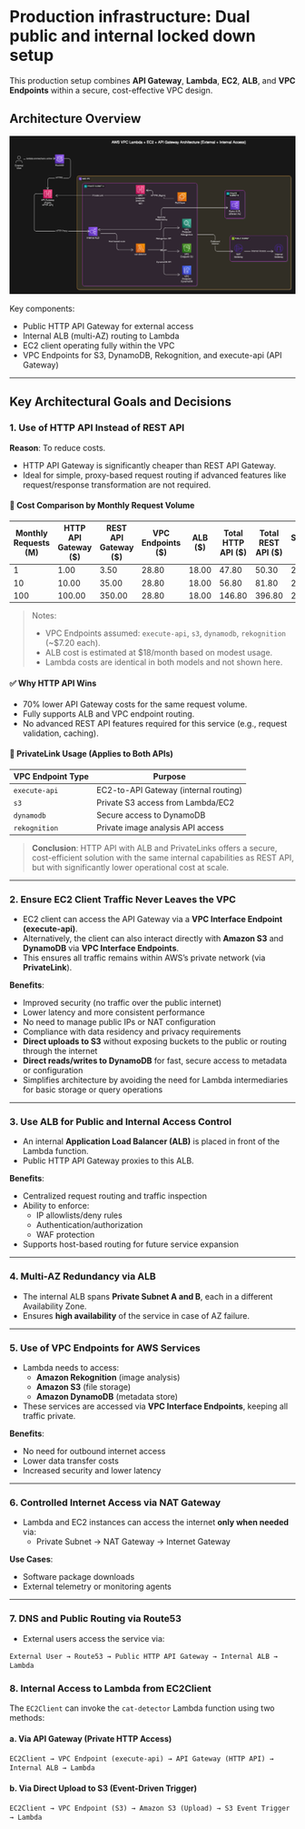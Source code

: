 # Production infrastructure: Dual public and internal locked down setup

This production setup combines **API Gateway**, **Lambda**, **EC2**, **ALB**, and **VPC Endpoints** within a secure, cost-effective VPC design.

## Architecture Overview

![image](./design_prodinfra_dual_public_and_internal_locked_down_setup.png)

Key components:
- Public HTTP API Gateway for external access
- Internal ALB (multi-AZ) routing to Lambda
- EC2 client operating fully within the VPC
- VPC Endpoints for S3, DynamoDB, Rekognition, and execute-api (API Gateway)

---

## Key Architectural Goals and Decisions

### 1. Use of HTTP API Instead of REST API

**Reason**: To reduce costs.

- HTTP API Gateway is significantly cheaper than REST API Gateway.
- Ideal for simple, proxy-based request routing if advanced features like request/response transformation are not required.

#### 💸 Cost Comparison by Monthly Request Volume

| Monthly Requests (M) | HTTP API Gateway ($) | REST API Gateway ($) | VPC Endpoints ($) | ALB ($) | Total HTTP API ($) | Total REST API ($) | Savings ($) |
|----------------------|----------------------|-----------------------|--------------------|---------|---------------------|----------------------|--------------|
| 1                    | 1.00                 | 3.50                  | 28.80              | 18.00   | 47.80               | 50.30                | 2.50         |
| 10                   | 10.00                | 35.00                 | 28.80              | 18.00   | 56.80               | 81.80                | 25.00        |
| 100                  | 100.00               | 350.00                | 28.80              | 18.00   | 146.80              | 396.80               | 250.00       |

> Notes:
> - VPC Endpoints assumed: `execute-api`, `s3`, `dynamodb`, `rekognition` (~$7.20 each).
> - ALB cost is estimated at $18/month based on modest usage.
> - Lambda costs are identical in both models and not shown here.

#### ✅ Why HTTP API Wins

- 70% lower API Gateway costs for the same request volume.
- Fully supports ALB and VPC endpoint routing.
- No advanced REST API features required for this service (e.g., request validation, caching).

#### 🔁 PrivateLink Usage (Applies to Both APIs)

| VPC Endpoint Type      | Purpose                                |
|------------------------|----------------------------------------|
| `execute-api`          | EC2-to-API Gateway (internal routing)  |
| `s3`                   | Private S3 access from Lambda/EC2      |
| `dynamodb`             | Secure access to DynamoDB              |
| `rekognition`          | Private image analysis API access      |

> **Conclusion**: HTTP API with ALB and PrivateLinks offers a secure, cost-efficient solution with the same internal capabilities as REST API, but with significantly lower operational cost at scale.

---

### 2. Ensure EC2 Client Traffic Never Leaves the VPC

- EC2 client can access the API Gateway via a **VPC Interface Endpoint (execute-api)**.
- Alternatively, the client can also interact directly with **Amazon S3** and **DynamoDB** via **VPC Interface Endpoints**.
- This ensures all traffic remains within AWS’s private network (via **PrivateLink**).

**Benefits**:
- Improved security (no traffic over the public internet)
- Lower latency and more consistent performance
- No need to manage public IPs or NAT configuration
- Compliance with data residency and privacy requirements
- **Direct uploads to S3** without exposing buckets to the public or routing through the internet
- **Direct reads/writes to DynamoDB** for fast, secure access to metadata or configuration
- Simplifies architecture by avoiding the need for Lambda intermediaries for basic storage or query operations
---

### 3. Use ALB for Public and Internal Access Control

- An internal **Application Load Balancer (ALB)** is placed in front of the Lambda function.
- Public HTTP API Gateway proxies to this ALB.

**Benefits**:
- Centralized request routing and traffic inspection
- Ability to enforce:
  - IP allowlists/deny rules
  - Authentication/authorization
  - WAF protection
- Supports host-based routing for future service expansion

---

### 4. Multi-AZ Redundancy via ALB

- The internal ALB spans **Private Subnet A and B**, each in a different Availability Zone.
- Ensures **high availability** of the service in case of AZ failure.

---

### 5. Use of VPC Endpoints for AWS Services

- Lambda needs to access:
  - **Amazon Rekognition** (image analysis)
  - **Amazon S3** (file storage)
  - **Amazon DynamoDB** (metadata store)
- These services are accessed via **VPC Interface Endpoints**, keeping all traffic private.

**Benefits**:
- No need for outbound internet access
- Lower data transfer costs
- Increased security and lower latency

---

### 6. Controlled Internet Access via NAT Gateway

- Lambda and EC2 instances can access the internet **only when needed** via:
  - Private Subnet → NAT Gateway → Internet Gateway

**Use Cases**:
- Software package downloads
- External telemetry or monitoring agents

---

### 7. DNS and Public Routing via Route53

- External users access the service via:
```
External User → Route53 → Public HTTP API Gateway → Internal ALB → Lambda
```

### 8. Internal Access to Lambda from EC2Client

The `EC2Client` can invoke the `cat-detector` Lambda function using two methods:

#### a. Via API Gateway (Private HTTP Access)

```
EC2Client → VPC Endpoint (execute-api) → API Gateway (HTTP API) → Internal ALB → Lambda
```

#### b. Via Direct Upload to S3 (Event-Driven Trigger)
```
EC2Client → VPC Endpoint (S3) → Amazon S3 (Upload) → S3 Event Trigger → Lambda
```
